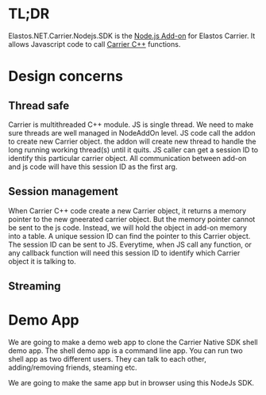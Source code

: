 # TL;DR
Elastos.NET.Carrier.Nodejs.SDK is the [Node.js Add-on](https://nodeaddons.com/) for Elastos Carrier. It allows Javascript code to call [Carrier C++](https://github.com/elastos/Elastos.NET.Carrier.Native.SDK) functions. 

# Design concerns
## Thread safe
Carrier is multithreaded C++ module. JS is single thread. We need to make sure threads are well managed in NodeAddOn level. JS code call the addon to create new Carrier object. the addon will create new thread to handle the long running working thread(s) until it quits. JS caller can get a session ID to identify this particular carrier object. All communication between add-on and js code will have this session ID as the first arg. 

## Session management
When Carrier C++ code create a new Carrier object, it returns a memory pointer to the new gneerated carrier object. But the memory pointer cannot be sent to the js code. Instead, we will hold the object in add-on memory into a table. A unique session ID can find the pointer to this Carrier object. The session ID can be sent to JS. Everytime, when JS call any function, or any callback function will need this session ID to identify which Carrier object it is talking to.

## Streaming
<!--- To Do -->

# Demo App
We are going to make a demo web app to clone the Carrier Native SDK shell demo app. The shell demo app is a command line app. You can run two shell app as two different users. They can talk to each other, adding/removing friends, steaming etc.

We are going to make the same app but in browser using this NodeJs SDK. 

